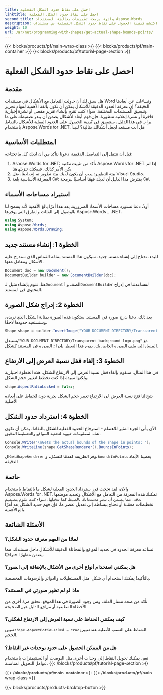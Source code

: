```yaml
---
title: احصل على نقاط حدود الشكل الفعلية
linktitle: احصل على نقاط حدود الشكل الفعلية
second_title: واجهة برمجة تطبيقات معالجة المستندات Aspose.Words
description: اكتشف كيفية الحصول على نقاط حدود الشكل الفعلية في مستندات Word باستخدام Aspose.Words for .NET. تعلم كيفية التعامل الدقيق مع الأشكال باستخدام هذا الدليل التفصيلي.
weight: 10
url: /ar/net/programming-with-shapes/get-actual-shape-bounds-points/
---
```


{{< blocks/products/pf/main-wrap-class >}}
{{< blocks/products/pf/main-container >}}
{{< blocks/products/pf/tutorial-page-section >}}

# احصل على نقاط حدود الشكل الفعلية

## مقدمة

هل سبق لك أن حاولت التعامل مع الأشكال في مستندات Word وتساءلت عن أبعادها الدقيقة؟ إن معرفة الحدود الدقيقة للأشكال يمكن أن تكون بالغة الأهمية لمهام تحرير وتنسيق المستندات المختلفة. سواء كنت تقوم بإنشاء تقرير مفصل أو نشرة إخبارية فاخرة أو نشرة إعلانية متطورة، فإن فهم أبعاد الأشكال يضمن أن يبدو تصميمك على ما يرام. في هذا الدليل، سنتعمق في كيفية الحصول على الحدود الفعلية للأشكال بالنقاط باستخدام Aspose.Words for .NET. هل أنت مستعد لجعل أشكالك مثالية؟ لنبدأ!

## المتطلبات الأساسية

قبل أن ننتقل إلى التفاصيل الدقيقة، دعونا نتأكد من أن لديك كل ما تحتاجه:

1.  Aspose.Words for .NET: تأكد من تثبيت مكتبة Aspose.Words for .NET. إذا لم يكن الأمر كذلك، فيمكنك تنزيلها[هنا](https://releases.aspose.com/words/net/).
2. بيئة التطوير: يجب أن يكون لديك بيئة تطوير تم إعدادها، مثل Visual Studio.
3. المعرفة الأساسية بلغة C#: يفترض هذا الدليل أن لديك فهمًا أساسيًا لبرمجة C#.

## استيراد مساحات الأسماء

أولاً، دعنا نستورد مساحات الأسماء الضرورية. يعد هذا أمرًا بالغ الأهمية لأنه يسمح لنا بالوصول إلى الفئات والطرق التي يوفرها Aspose.Words لـ .NET.

```csharp
using System;
using Aspose.Words;
using Aspose.Words.Drawing;
```

## الخطوة 1: إنشاء مستند جديد

للبدء، نحتاج إلى إنشاء مستند جديد. سيكون هذا المستند بمثابة القماش الذي سندرج عليه الأشكال ونتعامل معها.

```csharp
Document doc = new Document();
DocumentBuilder builder = new DocumentBuilder(doc);
```

 هنا، نقوم بإنشاء مثيل لـ`Document` الصف و أ`DocumentBuilder` لمساعدتنا في إدراج المحتوى في المستند.

## الخطوة 2: إدراج شكل الصورة

بعد ذلك، دعنا ندرج صورة في المستند. ستكون هذه الصورة بمثابة الشكل الذي نريده، وسنستعيد حدودها لاحقًا.

```csharp
Shape shape = builder.InsertImage("YOUR DOCUMENT DIRECTORY/Transparent background logo.png");
```

 يستبدل`"YOUR DOCUMENT DIRECTORY/Transparent background logo.png"` مع المسار إلى ملف الصورة الخاص بك. يقوم هذا السطر بإدراج الصورة في المستند كشكل.

## الخطوة 3: إلغاء قفل نسبة العرض إلى الارتفاع

في هذا المثال، سنقوم بإلغاء قفل نسبة العرض إلى الارتفاع للشكل. هذه الخطوة اختيارية ولكنها مفيدة إذا كنت تخطط لتغيير حجم الشكل.

```csharp
shape.AspectRatioLocked = false;
```

يتيح لنا فتح نسبة العرض إلى الارتفاع تغيير حجم الشكل بحرية دون الحفاظ على أبعاده الأصلية.

## الخطوة 4: استرداد حدود الشكل

الآن يأتي الجزء المثير للاهتمام - استرجاع الحدود الفعلية للشكل بالنقاط. يمكن أن تكون هذه المعلومات حيوية لتحديد المواقع والتخطيط الدقيق.

```csharp
Console.Write("\nGets the actual bounds of the shape in points: ");
Console.WriteLine(shape.GetShapeRenderer().BoundsInPoints);
```

 ال`GetShapeRenderer` توفر الطريقة مُقدمًا للشكل، و`BoundsInPoints` يعطينا الأبعاد الدقيقة.

## خاتمة

والآن، لقد نجحت في استرداد الحدود الفعلية لشكل ما بالنقاط باستخدام Aspose.Words for .NET. تمكنك هذه المعرفة من التعامل مع الأشكال وتحديد موضعها بدقة، مما يضمن أن تبدو مستنداتك بالضبط كما تتخيلها. سواء كنت تقوم بتصميم تخطيطات معقدة أو تحتاج ببساطة إلى تعديل عنصر ما، فإن فهم حدود الشكل يعد أمرًا بالغ الأهمية.

## الأسئلة الشائعة

### لماذا من المهم معرفة حدود الشكل؟
تساعد معرفة الحدود في تحديد المواقع والمحاذاة الدقيقة للأشكال داخل مستندك، مما يضمن مظهرًا احترافيًا.

### هل يمكنني استخدام أنواع أخرى من الأشكال بالإضافة إلى الصور؟
بالتأكيد! يمكنك استخدام أي شكل، مثل المستطيلات والدوائر والرسومات المخصصة.

### ماذا لو لم تظهر صورتي في المستند؟
تأكد من صحة مسار الملف ومن وجود الصورة في هذا الموقع. تحقق مرة أخرى من الأخطاء المطبعية أو مراجع الدليل غير الصحيحة.

### كيف يمكنني الحفاظ على نسبة العرض إلى الارتفاع لشكلى؟
تعيين`shape.AspectRatioLocked = true;`للحفاظ على النسب الأصلية عند تغيير الحجم.

### هل من الممكن الحصول على حدود بوحدات غير النقاط؟
نعم، يمكنك تحويل النقاط إلى وحدات أخرى مثل البوصات أو السنتيمترات باستخدام عوامل التحويل المناسبة.
{{< /blocks/products/pf/tutorial-page-section >}}

{{< /blocks/products/pf/main-container >}}
{{< /blocks/products/pf/main-wrap-class >}}

{{< blocks/products/products-backtop-button >}}

